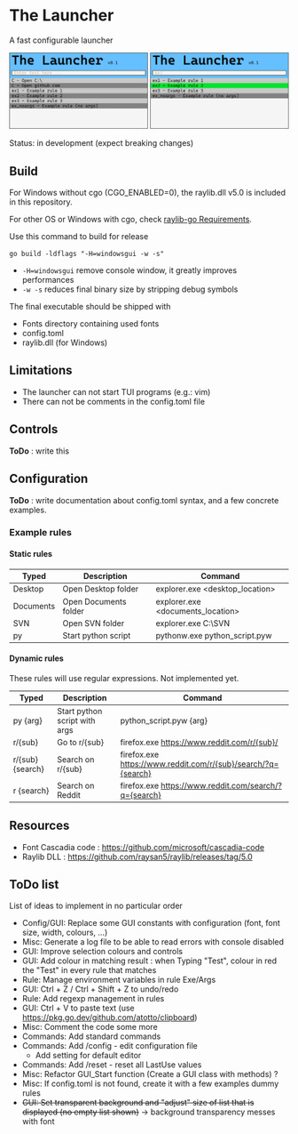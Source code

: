 <!-- omit in toc -->
# The Launcher

A fast configurable launcher

![screenshot](Images/screenshot_v1.0.png)

Status: in development (expect breaking changes)

## Build

For Windows without cgo (CGO_ENABLED=0), the raylib.dll v5.0 is included in this repository.

For other OS or Windows with cgo, check [raylib-go Requirements](https://github.com/gen2brain/raylib-go#Requirements).

Use this command to build for release

```shell
go build -ldflags "-H=windowsgui -w -s"
```

- `-H=windowsgui` remove console window, it greatly improves performances
- `-w -s` reduces final binary size by stripping debug symbols

The final executable should be shipped with

- Fonts directory containing used fonts
- config.toml
- raylib.dll (for Windows)

## Limitations

- The launcher can not start TUI programs (e.g.: vim)
- There can not be comments in the config.toml file

## Controls

**ToDo** : write this

## Configuration

**ToDo** : write documentation about config.toml syntax, and a few concrete examples.

### Example rules

#### Static rules

| Typed     | Description           | Command                           |
| --------- | --------------------- | --------------------------------- |
| Desktop   | Open Desktop folder   | explorer.exe <desktop_location>   |
| Documents | Open Documents folder | explorer.exe <documents_location> |
| SVN       | Open SVN folder       | explorer.exe C:\SVN               |
| py        | Start python script   | pythonw.exe python_script.pyw     |

#### Dynamic rules

These rules will use regular expressions. Not implemented yet.

| Typed            | Description                   | Command                                                         |
| ---------------- | ----------------------------- | --------------------------------------------------------------- |
| py {arg}         | Start python script with args | python_script.pyw {arg}                                         |
| r/{sub}          | Go to r/{sub}                 | firefox.exe <https://www.reddit.com/r/{sub}/>                   |
| r/{sub} {search} | Search on r/{sub}             | firefox.exe <https://www.reddit.com/r/{sub}/search/?q={search}> |
| r {search}       | Search on Reddit              | firefox.exe <https://www.reddit.com/search/?q={search}>         |

## Resources

- Font Cascadia code : <https://github.com/microsoft/cascadia-code>
- Raylib DLL : <https://github.com/raysan5/raylib/releases/tag/5.0>

## ToDo list

List of ideas to implement in no particular order

- Config/GUI: Replace some GUI constants with configuration (font, font size, width, colours, ...)
- Misc: Generate a log file to be able to read errors with console disabled
- GUI: Improve selection colours and controls
- GUI: Add colour in matching result : when Typing "Test", colour in red the "Test" in every rule that matches
- Rule: Manage environment variables in rule Exe/Args
- GUI: Ctrl + Z / Ctrl + Shift + Z to undo/redo
- Rule: Add regexp management in rules
- GUI: Ctrl + V to paste text (use <https://pkg.go.dev/github.com/atotto/clipboard>)
- Misc: Comment the code some more
- Commands: Add standard commands
- Commands: Add /config - edit configuration file
  - Add setting for default editor
- Commands: Add /reset - reset all LastUse values
- Misc: Refactor GUI_Start function (Create a GUI class with methods) ?
- Misc: If config.toml is not found, create it with a few examples dummy rules
- ~~GUI: Set transparent background and "adjust" size of list that is displayed (no empty list shown)~~ -> background transparency messes with font
